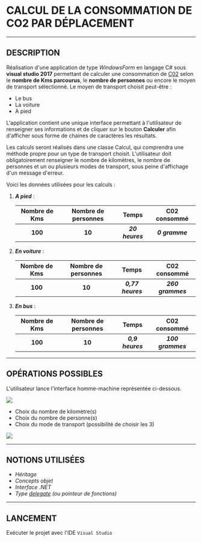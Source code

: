# CALCUL DE LA CONSOMMATION DE CO2 PAR DÉPLACEMENT

---------------------------------------------------------

## DESCRIPTION

Réalisation d'une application de type _WindowsForm_ en langage C# sous **visual studio 2017** permettant de calculer une consommation de [C02](https://www.dictionnaire-environnement.com/dioxyde_de_carbone_c02_ID1160.html) selon le **nombre de Kms parcourus**, le **nombre de personnes** ou encore le moyen de transport sélectionné.
Le moyen de transport choisit peut-être :
* Le bus
* La voiture
* A pied

L'application contient une unique interface permettant à l'utilisateur de renseigner ses informations et de cliquer sur le bouton **Calculer** afin d'afficher sous forme de chaines de caractères les résultats. 

Les calculs seront réalisés dans une classe Calcul, qui comprendra une méthode propre pour un type de transport choisit. L'utilisateur doit obligatoirement renseigner le nombre de kilomètres, le nombre de personnes et un ou plusieurs modes de transport, sous peine d'affichage d'un message d'erreur.

Voici les données utilisées pour les calculs :

1. _**A pied**_ :

	| Nombre de Kms | Nombre de personnes | Temps | C02 consommé
	|:---:|:---:|:---:|:---:|
	| **100** | **10** | _**20 heures**_ | _**0 gramme**_|

2. _**En voiture**_ :

	| Nombre de Kms | Nombre de personnes | Temps | C02 consommé
	|:---:|:---:|:---:|:---:|
	| **100** | **10** | _**0,77 heures**_ | _**260 grammes**_|

3. _**En bus**_ :

	| Nombre de Kms | Nombre de personnes | Temps | C02 consommé
	|:---:|:---:|:---:|:---:|
	| **100** | **10** | _**0,9 heures**_ | _**100 grammes**_|

---------------------------------------------------------

## OPÉRATIONS POSSIBLES

L'utilisateur lance l'interface homme-machine représentée ci-dessous.

![](https://image.noelshack.com/fichiers/2018/06/6/1518287829-capture.png)

* Choix du nombre de kilomètre(s)
* Choix du nombre de personne(s)
* Choix du mode de transport (possibilité de choisir les 3)

![](https://image.noelshack.com/fichiers/2018/06/6/1518288021-capture.png)

--------------------------------------

## NOTIONS UTILISÉES

* _Héritage_
* _Concepts objet_
* _Interface .NET_
* _Type [delegate](https://www.dotnetdojo.com/delegates-csharp/) (ou pointeur de fonctions)_

--------------------------------------

## LANCEMENT

Exécuter le projet avec l'IDE `Visual Studio`